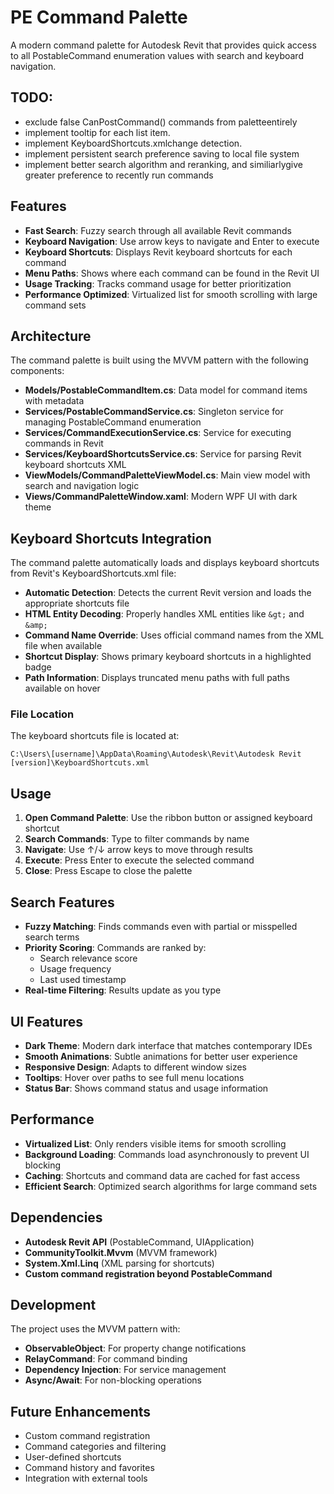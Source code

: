 # PE Command Palette

A modern command palette for Autodesk Revit that provides quick access to all
PostableCommand enumeration values with search and keyboard navigation.

## TODO:

- exclude false CanPostCommand() commands from paletteentirely
- implement tooltip for each list item.
- implement KeyboardShortcuts.xmlchange detection.
- implement persistent search preference saving to local file system
- implement better search algorithm and reranking, and similiarlygive greater
  preference to recently run commands

## Features

- **Fast Search**: Fuzzy search through all available Revit commands
- **Keyboard Navigation**: Use arrow keys to navigate and Enter to execute
- **Keyboard Shortcuts**: Displays Revit keyboard shortcuts for each command
- **Menu Paths**: Shows where each command can be found in the Revit UI
- **Usage Tracking**: Tracks command usage for better prioritization
- **Performance Optimized**: Virtualized list for smooth scrolling with large
  command sets

## Architecture

The command palette is built using the MVVM pattern with the following
components:

- **Models/PostableCommandItem.cs**: Data model for command items with metadata
- **Services/PostableCommandService.cs**: Singleton service for managing
  PostableCommand enumeration
- **Services/CommandExecutionService.cs**: Service for executing commands in
  Revit
- **Services/KeyboardShortcutsService.cs**: Service for parsing Revit keyboard
  shortcuts XML
- **ViewModels/CommandPaletteViewModel.cs**: Main view model with search and
  navigation logic
- **Views/CommandPaletteWindow.xaml**: Modern WPF UI with dark theme

## Keyboard Shortcuts Integration

The command palette automatically loads and displays keyboard shortcuts from
Revit's KeyboardShortcuts.xml file:

- **Automatic Detection**: Detects the current Revit version and loads the
  appropriate shortcuts file
- **HTML Entity Decoding**: Properly handles XML entities like `&gt;` and
  `&amp;`
- **Command Name Override**: Uses official command names from the XML file when
  available
- **Shortcut Display**: Shows primary keyboard shortcuts in a highlighted badge
- **Path Information**: Displays truncated menu paths with full paths available
  on hover

### File Location

The keyboard shortcuts file is located at:

```
C:\Users\[username]\AppData\Roaming\Autodesk\Revit\Autodesk Revit [version]\KeyboardShortcuts.xml
```

## Usage

1. **Open Command Palette**: Use the ribbon button or assigned keyboard shortcut
2. **Search Commands**: Type to filter commands by name
3. **Navigate**: Use ↑/↓ arrow keys to move through results
4. **Execute**: Press Enter to execute the selected command
5. **Close**: Press Escape to close the palette

## Search Features

- **Fuzzy Matching**: Finds commands even with partial or misspelled search
  terms
- **Priority Scoring**: Commands are ranked by:
  - Search relevance score
  - Usage frequency
  - Last used timestamp
- **Real-time Filtering**: Results update as you type

## UI Features

- **Dark Theme**: Modern dark interface that matches contemporary IDEs
- **Smooth Animations**: Subtle animations for better user experience
- **Responsive Design**: Adapts to different window sizes
- **Tooltips**: Hover over paths to see full menu locations
- **Status Bar**: Shows command status and usage information

## Performance

- **Virtualized List**: Only renders visible items for smooth scrolling
- **Background Loading**: Commands load asynchronously to prevent UI blocking
- **Caching**: Shortcuts and command data are cached for fast access
- **Efficient Search**: Optimized search algorithms for large command sets

## Dependencies

- **Autodesk Revit API** (PostableCommand, UIApplication)
- **CommunityToolkit.Mvvm** (MVVM framework)
- **System.Xml.Linq** (XML parsing for shortcuts)
- **Custom command registration beyond PostableCommand**

## Development

The project uses the MVVM pattern with:

- **ObservableObject**: For property change notifications
- **RelayCommand**: For command binding
- **Dependency Injection**: For service management
- **Async/Await**: For non-blocking operations

## Future Enhancements

- Custom command registration
- Command categories and filtering
- User-defined shortcuts
- Command history and favorites
- Integration with external tools
